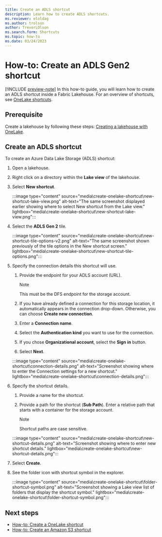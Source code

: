```yaml
---
title: Create an ADLS shortcut
description: Learn how to create ADLS shortcuts.
ms.reviewer: eloldag
ms.author: trolson
author: TrevorLOlson
ms.search.form: Shortcuts
ms.topic: how-to
ms.date: 03/24/2023
---
```


# How-to: Create an ADLS Gen2 shortcut

[!INCLUDE [preview-note](../includes/preview-note.md)]
In this how-to guide, you will learn how to create an ADLS shortcut inside a Fabric Lakehouse. For an overview of shortcuts, see [OneLake shortcuts](onelake-shortcuts.md).

## Prerequisite

Create a lakehouse by following these steps: [Creating a lakehouse with OneLake](create-lakehouse-onelake.md).

## Create an ADLS shortcut

To create an Azure Data Lake Storage (ADLS) shortcut:

1. Open a lakehouse.

1. Right click on a directory within the **Lake view** of the lakehouse.

1. Select **New shortcut**.

   :::image type="content" source="media\create-onelake-shortcut\new-shortcut-lake-view.png" alt-text="The same screenshot displayed earlier showing where to select New shortcut from the Lake view." lightbox="media\create-onelake-shortcut\new-shortcut-lake-view.png":::

1. Select the **ADLS Gen 2** tile.

   :::image type="content" source="media\create-onelake-shortcut\new-shortcut-tile-options-v2.png" alt-text="The same screenshot shown previously of the tile options in the New shortcut screen." lightbox="media\create-onelake-shortcut\new-shortcut-tile-options.png":::

1. Specify the connection details this shortcut will use.

   1. Provide the endpoint for your ADLS account (URL).

      > [!NOTE]
      > This must be the DFS endpoint for the storage account.

   1. If you have already defined a connection for this storage location, it automatically appears in the connection drop-down. Otherwise, you can choose **Create new connection**.

   1. Enter a **Connection name**.

   1. Select the **Authentication kind** you want to use for the connection.

   1. If you chose **Organizational account**, select the **Sign** **in** button.

   1. Select **Next**.

   :::image type="content" source="media\create-onelake-shortcut\connection-details.png" alt-text="Screenshot showing where to enter the Connection settings for a new shortcut." lightbox="media\create-onelake-shortcut\connection-details.png":::

1. Specify the shortcut details.

   1. Provide a name for the shortcut.

   1. Provide a path for the shortcut (**Sub Path**). Enter a relative path that starts with a container for the storage account.

      > [!NOTE]
      > Shortcut paths are case sensitive.

   :::image type="content" source="media\create-onelake-shortcut\new-shortcut-details.png" alt-text="Screenshot showing where to enter new shortcut details." lightbox="media\create-onelake-shortcut\new-shortcut-details.png":::

1. Select **Create**.

1. See the folder icon with shortcut symbol in the explorer.

   :::image type="content" source="media\create-onelake-shortcut\folder-shortcut-symbol.png" alt-text="Screenshot showing a Lake view list of folders that display the shortcut symbol." lightbox="media\create-onelake-shortcut\folder-shortcut-symbol.png":::

## Next steps

- [How-to: Create a OneLake shortcut](create-onelake-shortcut.md)
- [How-to: Create an Amazon S3 shortcut](create-s3-shortcut.md)

